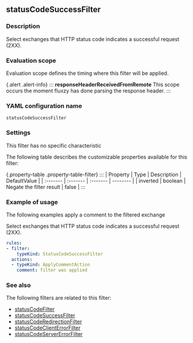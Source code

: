 ## statusCodeSuccessFilter

### Description

Select exchanges that HTTP status code indicates a successful request (2XX).

### Evaluation scope

Evaluation scope defines the timing where this filter will be applied. 

{.alert .alert-info}
:::
**responseHeaderReceivedFromRemote** This scope occurs the moment fluxzy has done parsing the response header.
:::

### YAML configuration name

    statusCodeSuccessFilter

### Settings

This filter has no specific characteristic

The following table describes the customizable properties available for this filter: 

{.property-table .property-table-filter}
:::
| Property | Type | Description | DefaultValue |
| :------- | :------- | :------- | -------- |
| inverted | boolean | Negate the filter result | false |
:::

### Example of usage

The following examples apply a comment to the filtered exchange

Select exchanges that HTTP status code indicates a successful request (2XX).

```yaml
rules:
- filter:
    typeKind: StatusCodeSuccessFilter
  actions:
  - typeKind: ApplyCommentAction
    comment: filter was applied
```


### See also

The following filters are related to this filter: 

 - [statusCodeFilter](statusCodeFilter)
 - [statusCodeSuccessFilter](statusCodeSuccessFilter)
 - [statusCodeRedirectionFilter](statusCodeRedirectionFilter)
 - [statusCodeClientErrorFilter](statusCodeClientErrorFilter)
 - [statusCodeServerErrorFilter](statusCodeServerErrorFilter)

